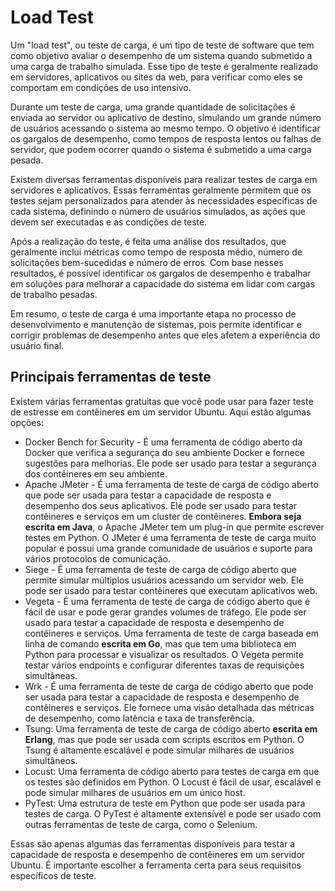 # Load Test

Um "load test", ou teste de carga, é um tipo de teste de software que tem como objetivo avaliar o desempenho de um sistema quando submetido a uma carga de trabalho simulada. Esse tipo de teste é geralmente realizado em servidores, aplicativos ou sites da web, para verificar como eles se comportam em condições de uso intensivo.

Durante um teste de carga, uma grande quantidade de solicitações é enviada ao servidor ou aplicativo de destino, simulando um grande número de usuários acessando o sistema ao mesmo tempo. O objetivo é identificar os gargalos de desempenho, como tempos de resposta lentos ou falhas de servidor, que podem ocorrer quando o sistema é submetido a uma carga pesada.

Existem diversas ferramentas disponíveis para realizar testes de carga em servidores e aplicativos. Essas ferramentas geralmente permitem que os testes sejam personalizados para atender às necessidades específicas de cada sistema, definindo o número de usuários simulados, as ações que devem ser executadas e as condições de teste.

Após a realização do teste, é feita uma análise dos resultados, que geralmente inclui métricas como tempo de resposta médio, número de solicitações bem-sucedidas e número de erros. Com base nesses resultados, é possível identificar os gargalos de desempenho e trabalhar em soluções para melhorar a capacidade do sistema em lidar com cargas de trabalho pesadas.

Em resumo, o teste de carga é uma importante etapa no processo de desenvolvimento e manutenção de sistemas, pois permite identificar e corrigir problemas de desempenho antes que eles afetem a experiência do usuário final.

## Principais ferramentas de teste

Existem várias ferramentas gratuitas que você pode usar para fazer teste de estresse em contêineres em um servidor Ubuntu. Aqui estão algumas opções:

- Docker Bench for Security - É uma ferramenta de código aberto da Docker que verifica a segurança do seu ambiente Docker e fornece sugestões para melhorias. Ele pode ser usado para testar a segurança dos contêineres em seu ambiente.
- Apache JMeter - É uma ferramenta de teste de carga de código aberto que pode ser usada para testar a capacidade de resposta e desempenho dos seus aplicativos. Ele pode ser usado para testar contêineres e serviços em um cluster de contêineres. **Embora seja escrita em Java**, o Apache JMeter tem um plug-in que permite escrever testes em Python. O JMeter é uma ferramenta de teste de carga muito popular e possui uma grande comunidade de usuários e suporte para vários protocolos de comunicação.
- Siege - É uma ferramenta de teste de carga de código aberto que permite simular múltiplos usuários acessando um servidor web. Ele pode ser usado para testar contêineres que executam aplicativos web.
- Vegeta - É uma ferramenta de teste de carga de código aberto que é fácil de usar e pode gerar grandes volumes de tráfego. Ele pode ser usado para testar a capacidade de resposta e desempenho de contêineres e serviços. Uma ferramenta de teste de carga baseada em linha de comando **escrita em Go**, mas que tem uma biblioteca em Python para processar e visualizar os resultados. O Vegeta permite testar vários endpoints e configurar diferentes taxas de requisições simultâneas.
- Wrk - É uma ferramenta de teste de carga de código aberto que pode ser usada para testar a capacidade de resposta e desempenho de contêineres e serviços. Ele fornece uma visão detalhada das métricas de desempenho, como latência e taxa de transferência.
- Tsung: Uma ferramenta de teste de carga de código aberto **escrita em Erlang**, mas que pode ser usada com scripts escritos em Python. O Tsung é altamente escalável e pode simular milhares de usuários simultâneos.
- Locust: Uma ferramenta de código aberto para testes de carga em que os testes são definidos em Python. O Locust é fácil de usar, escalável e pode simular milhares de usuários em um único host.
- PyTest: Uma estrutura de teste em Python que pode ser usada para testes de carga. O PyTest é altamente extensível e pode ser usado com outras ferramentas de teste de carga, como o Selenium.

Essas são apenas algumas das ferramentas disponíveis para testar a capacidade de resposta e desempenho de contêineres em um servidor Ubuntu. É importante escolher a ferramenta certa para seus requisitos específicos de teste.